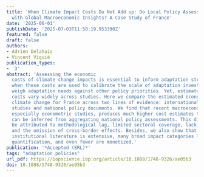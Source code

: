 ```yaml
---
title: 'When Climate Impact Costs Do Not Add up: Do Local Policy Assessments Align
  with Global Macroeconomic Insights? A Case Study of France'
date: '2025-06-01'
publishDate: '2025-07-03T11:58:19.953390Z'
featured: false
draft: false
authors:
- Adrien Delahais
- Vincent Viguié
publication_types:
- '3'
abstract: 'Assessing the economic
  costs of climate change impacts is essential to inform adaptation strategies, especially
  when these costs are used to calibrate the scale of adaptation investments and to
  weigh adaptation needs against other policy priorities. Yet, estimates of these
  costs vary widely across studies. Here we compare the estimated economic cost of
  climate change for France across two lines of evidence: international macroeconomic
  studies and national policy documents. We find that recent macroeconomic literature,
  especially econometric studies, produces much higher cost estimates than those that
  can be inferred from aggregating national policy assessments. This discrepancy can
  be attributed to methodological lag, limited sectoral coverage, lack of monetization,
  and the omission of cross-border effects. Besides, we also show that while the national
  institutional literature is extensive, many broad impact categories lack comprehensive
  quantification, and even fewer are monetized.'
publication: '*Accepted (ERL)*'
tags: "adaptation policies"
url_pdf: https://iopscience.iop.org/article/10.1088/1748-9326/ae05b3
doi: 10.1088/1748-9326/ae05b3
---
```


